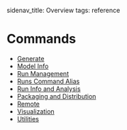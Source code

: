 sidenav_title: Overview
tags: reference

# Commands

- [Generate](category:/commands/#general)
- [Model Info](category:/commands/#models)
- [Run Management](category:/commands/#runs)
- [Runs Command Alias](category:/commands/#runs-alias)
- [Run Info and Analysis](category:/commands/#run-info)
- [Packaging and Distribution](category:/commands/#packaging)
- [Remote](category:/commands/#remote)
- [Visualization](category:/commands/#visual)
- [Utilities](category:/commands/#util)
